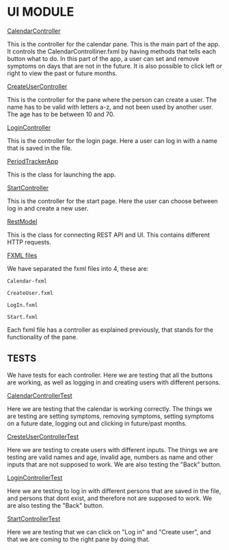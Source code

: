 # UI MODULE

<ins> CalendarController

This is the controller for the calendar pane. This is the main part of the app. It controls the CalendarControlliner.fxml by having methods that tells each button what to do. In this part of the app, a user can set and remove symptoms on days that are not in the future. It is also possible to click left or right to view the past or future months. 

<ins>CreateUserController

This is the controller for the pane where the person can create a user. The name has to be valid with letters a-z, and not been used by another user. The age has to be between 10 and 70. 

<ins>LoginController

This is the controller for the login page. Here a user can log in with a name that is saved in the file. 

<ins>PeriodTrackerApp

This is the class for launching the app. 

<ins>StartController

This is the controller for the start page. Here the user can choose between log in and create a new user. 

<ins> RestModel

This is the class for connecting REST API and UI. This contains different HTTP requests. 

<ins>FXML files</ins>

We have separated the fxml files into 4, these are:

    Calendar-fxml

    CreateUser.fxml

    LogIn.fxml

    Start.fxml

Each fxml file has a controller as explained previously, that stands for the functionality of the pane. 

## TESTS
We have tests for each controller. Here we are testing that all the buttons are working, as well as logging in and creating users with different persons. 

<ins>CalendarControllerTest</ins>

Here we are testing that the calendar is working correctly. The things we are testing are setting symptoms, removing symptoms, setting symptoms on a future date, logging out and clicking in future/past months. 

<ins>CresteUserControllerTest</ins>

Here we are testing to create users with different inputs. The things we are testing are valid names and age, invalid age, numbers as name and other inputs that are not supposed to work. We are also testing the "Back" button. 

<ins>LoginControllerTest</ins>

Here we are testing to log in with different persons that are saved in the file, and persons that dont exist, and therefore not are supposed to work. We are also testing the "Back" button. 

<ins>StartControllerTest</ins>

Here we are testing that we can click on "Log in" and "Create user", and that we are coming to the right pane by doing that. 